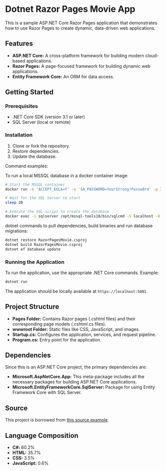 # Dotnet Razor Pages Movie App

This is a sample ASP.NET Core Razor Pages application that demonstrates how to use Razor Pages to create dynamic, data-driven web applications.

## Features

- **ASP.NET Core:** A cross-platform framework for building modern cloud-based applications.
- **Razor Pages:** A page-focused framework for building dynamic web applications.
- **Entity Framework Core:** An ORM for data access.

## Getting Started

### Prerequisites

- .NET Core SDK (version 3.1 or later)
- SQL Server (local or remote)

### Installation

1. Clone or fork the repository.
2. Restore dependencies.
3. Update the database.

Command examples:

To run a local MSSQL database in a docker container image:

```bash
# Start the MSSQL container
docker run -e 'ACCEPT_EULA=Y' -e 'SA_PASSWORD=YourStrong!Passw0rd' -p 1433:1433 --name sqlserver -d mcr.microsoft.com/mssql/server

# Wait for the SQL Server to start
sleep 20

# Execute the SQL script to create the database
docker exec -i sqlserver /opt/mssql-tools18/bin/sqlcmd -S localhost -U sa -P 'YourStrong!Passw0rd' -Q "CREATE DATABASE RazorPagesMovieContext;"
```

dotnet commands to pull dependencies, build binaries and run database migrations:
```bash
dotnet restore RazorPagesMovie.csproj
dotnet build RazorPagesMovie.csproj
dotnet ef database update
```

### Running the Application

To run the application, use the appropriate .NET Core commands. 
Example:
```bash
dotnet run
```

The application should be locally available at `https://localhost:5001`.

## Project Structure

- **Pages Folder:** Contains Razor pages (.cshtml files) and their corresponding page models (.cshtml.cs files).
- **wwwroot Folder:** Static files like CSS, JavaScript, and images.
- **Startup.cs:** Configures the application, services, and request pipeline.
- **Program.cs:** Entry point for the application.

## Dependencies

Since this is an ASP.NET Core project, the primary dependencies are:

- **Microsoft.AspNetCore.App:** This meta-package includes all the necessary packages for building ASP.NET Core applications.
- **Microsoft.EntityFrameworkCore.SqlServer:** Package for using Entity Framework Core with SQL Server.

## Source

This project is borrowed from [this source example](https://github.com/dotnet/AspNetCore.Docs/tree/main/aspnetcore/tutorials/razor-pages/razor-pages-start/sample/RazorPagesMovie90).

## Language Composition

- **C#:** 60.2%
- **HTML:** 35.7%
- **CSS:** 3.5%
- **JavaScript:** 0.6%
